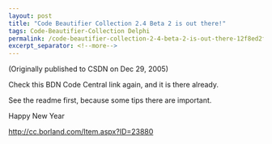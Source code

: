 ```yaml
---
layout: post
title: "Code Beautifier Collection 2.4 Beta 2 is out there!"
tags: Code-Beautifier-Collection Delphi
permalink: /code-beautifier-collection-2-4-beta-2-is-out-there-12f8ed2ffbf3
excerpt_separator: <!--more-->
---
```

(Originally published to CSDN on Dec 29, 2005)

Check this BDN Code Central link again, and it is there already.

See the readme first, because some tips there are important.

Happy New Year

http://cc.borland.com/Item.aspx?ID=23880
<!--more-->